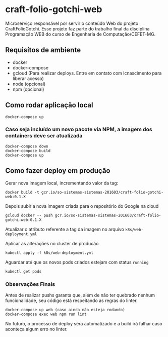 # craft-folio-gotchi-web
Microserviço responsável por servir o conteúdo Web do projeto CraftFolioGotchi. Esse projeto faz parte do trabalho final da disciplina Programação WEB do curso de Engenharia de Computação/CEFET-MG.

## Requisítos de ambiente
- docker
- docker-compose
- gcloud (Para realizar deploys. Entre em contato com lcnascimento para liberar acesso)
- node (opcional)
- npm (opcional)

## Como rodar aplicação local

```shell
docker-compose up
```

### Caso seja incluído um novo pacote via NPM, a imagem dos containers deve ser atualizada

```shell
docker-compose down
docker-compose build
docker-compose up
```

## Como fazer deploy em produção

Gerar nova imagem local, incrementando valor da tag:

```shell
docker build -t gcr.io/so-sistemas-sistemas-201603/craft-folio-gotchi-web:0.1.X
```

Depois subir a nova imagem criada para o repositório do Google na cloud

```shell
gcloud docker -- push gcr.io/so-sistemas-sistemas-201603/craft-folio-gotchi-web:0.1.X
```

Atualizar o atributo referente a tag da imagem no arquivo `k8s/web-deployment.yml`

Aplicar as alterações no cluster de producão

```shell
kubectl apply -f k8s/web-deployment.yml
```

Aguardar até que os novos pods criados estejam com status `running`

```shell
kubectl get pods
```

### Observações Finais

Antes de realizar pushs garanta que, além de não ter quebrado nenhum funcionalidade, seu código está respeitando as regras do linter.

```shell
docker-compose up web (caso ainda não esteja rodando)
docker-compose exec web npm run lint
```

No futuro, o processo de deploy sera automatizado e a build irá falhar caso aconteça algum erro no linter.
